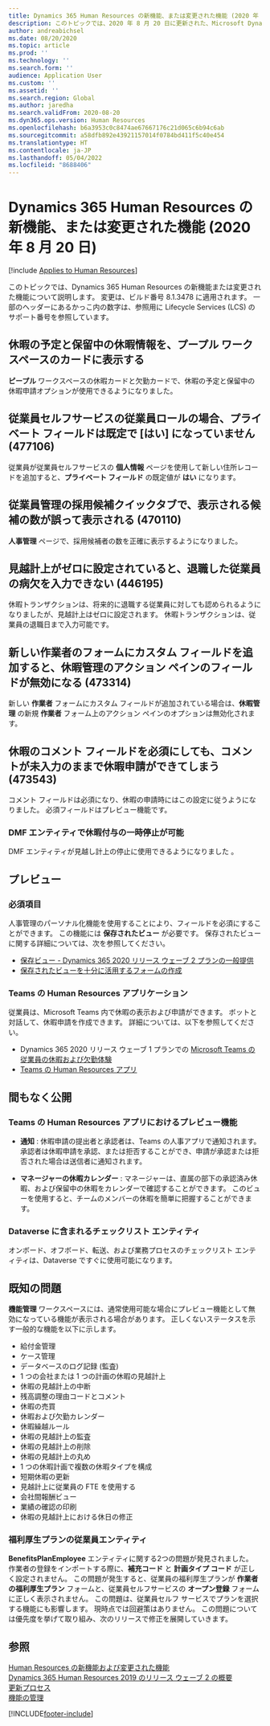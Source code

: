 ```yaml
---
title: Dynamics 365 Human Resources の新機能、または変更された機能 (2020 年 8 月 20 日)
description: このトピックでは、2020 年 8 月 20 日に更新された、Microsoft Dynamics 365 Human Resources の新機能、または変更された機能について説明します。
author: andreabichsel
ms.date: 08/20/2020
ms.topic: article
ms.prod: ''
ms.technology: ''
ms.search.form: ''
audience: Application User
ms.custom: ''
ms.assetid: ''
ms.search.region: Global
ms.author: jaredha
ms.search.validFrom: 2020-08-20
ms.dyn365.ops.version: Human Resources
ms.openlocfilehash: b6a3953c0c8474ae67667176c21d065c6b94c6ab
ms.sourcegitcommit: a58dfb892e43921157014f0784bd411f5c40e454
ms.translationtype: HT
ms.contentlocale: ja-JP
ms.lasthandoff: 05/04/2022
ms.locfileid: "8688406"
---
```

# <a name="whats-new-or-changed-in-dynamics-365-human-resources-august-20-2020"></a>Dynamics 365 Human Resources の新機能、または変更された機能 (2020 年 8 月 20 日)

[!include [Applies to Human Resources](../includes/applies-to-hr.md)]



このトピックでは、Dynamics 365 Human Resources の新機能または変更された機能について説明します。 変更は、ビルド番号 8.1.3478 に適用されます。 一部のヘッダーにあるかっこ内の数字は、参照用に Lifecycle Services (LCS) のサポート番号を参照しています。

## <a name="show-upcoming-and-pending-leave-of-absence-information-to-cards-in-people-workspace"></a>休暇の予定と保留中の休暇情報を、プープル ワークスペースのカードに表示する

**ピープル** ワークスペースの休暇カードと欠勤カードで、休暇の予定と保留中の休暇申請オプションが使用できるようになりました。

## <a name="private-field-isnt-yes-by-default-for-employee-role-in-employee-self-service-477106"></a>従業員セルフサービスの従業員ロールの場合、プライベート フィールドは既定で [はい] になっていません (477106)

従業員が従業員セルフサービスの **個人情報** ページを使用して新しい住所レコードを追加すると、**プライベート フィールド** の既定値が **はい** になります。 

## <a name="candidates-to-hire-fasttab-in-personnel-management-shows-an-incorrect-count-of-candidates-470110"></a>従業員管理の採用候補クイックタブで、表示される候補の数が誤って表示される (470110)

**人事管理** ページで、採用候補者の数を正確に表示するようになりました。 

## <a name="cant-enter-sickness-for-terminated-employee-when-accrual-is-set-to-zero-446195"></a>見越計上がゼロに設定されていると、退職した従業員の病欠を入力できない (446195)

休暇トランザクションは、将来的に退職する従業員に対しても認められるようになりましたが、見越計上はゼロに設定されます。 休暇トランザクションは、従業員の退職日まで入力可能です。 

## <a name="adding-custom-fields-to-the-new-worker-form-disables-the-fields-in-the-action-pane-for-manage-leave-473314"></a>新しい作業者のフォームにカスタム フィールドを追加すると、休暇管理のアクション ペインのフィールドが無効になる (473314)

新しい **作業者** フォームにカスタム フィールドが追加されている場合は、**休暇管理** の新規 **作業者** フォーム上のアクション ペインのオプションは無効化されます。

## <a name="making-the-leave-comment-field-mandatory-allows-a-leave-request-to-be-submitted-when-no-comment-is-entered-473543"></a>休暇のコメント フィールドを必須にしても、コメントが未入力のままで休暇申請ができてしまう (473543)

コメント フィールドは必須になり、休暇の申請時にはこの設定に従うようになりました。 必須フィールドはプレビュー機能です。

### <a name="dmf-entity-available-for-accrual-suspensions"></a>DMF エンティティで休暇付与の一時停止が可能

DMF エンティティが見越し計上の停止に使用できるようになりました 。

## <a name="in-preview"></a>プレビュー

### <a name="mandatory-fields"></a>必須項目

人事管理のパーソナル化機能を使用することにより、フィールドを必須にすることができます。 この機能には **保存されたビュー** が必要です。 保存されたビューに関する詳細については、次を参照してください。

- [保存ビュー - Dynamics 365 2020 リリース ウェーブ 2 プランの一般提供](/dynamics365-release-plan/2020wave2/finance-operations/finance-operations-crossapp-capabilities/saved-views--general-availability) 
- [保存されたビューを十分に活用するフォームの作成](../fin-ops-core/dev-itpro/user-interface/understanding-saved-views.md)

### <a name="human-resources-application-in-teams"></a>Teams の Human Resources アプリケーション

従業員は、Microsoft Teams 内で休暇の表示および申請ができます。 ボットと対話して、休暇申請を作成できます。 詳細については、以下を参照してください。

- Dynamics 365 2020 リリース ウェーブ 1 プランでの [Microsoft Teams の従業員の休暇および欠勤体験](/dynamics365-release-plan/2020wave1/dynamics365-human-resources/employee-leave-absence-experience-teams)
- [Teams の Human Resources アプリ](./hr-admin-teams-leave-app.md)

## <a name="coming-soon"></a>間もなく公開

### <a name="human-resources-app-in-teams-preview-features"></a>Teams の Human Resources アプリにおけるプレビュー機能
 
-  **通知** : 休暇申請の提出者と承認者は、Teams の人事アプリで通知されます。 承認者は休暇申請を承認、または拒否することができ、申請が承認または拒否された場合は送信者に通知されます。
 
- **マネージャーの休暇カレンダー** : マネージャーは、直属の部下の承認済み休暇、および保留中の休暇をカレンダーで確認することができます。 このビューを使用すると、チームのメンバーの休暇を簡単に把握することができます。

### <a name="checklist-entities-included-in-dataverse"></a>Dataverse に含まれるチェックリスト エンティティ

オンボード、オフボード、転送、および業務プロセスのチェックリスト エンティティは、Dataverse ですぐに使用可能になります。

## <a name="known-issues"></a>既知の問題

**機能管理** ワークスペースには、通常使用可能な場合にプレビュー機能として無効になっている機能が表示される場合があります。 正しくないステータスを示す一般的な機能を以下に示します。 

- 給付金管理
- ケース管理
- データベースのログ記録 (監査)
- 1 つの会社または 1 つの計画の休暇の見越計上
- 休暇の見越計上の中断
- 残高調整の理由コードとコメント
- 休暇の売買
- 休暇および欠勤カレンダー
- 休暇繰越ルール
- 休暇の見越計上の監査
- 休暇の見越計上の削除
- 休暇の見越計上の丸め
- 1 つの休暇計画で複数の休暇タイプを構成
- 短期休暇の更新
- 見越計上に従業員の FTE を使用する
- 会社間報酬ビュー
- 業績の確認の印刷
- 休暇の見越計上における休日の修正

### <a name="benefit-plan-employee-entity"></a>福利厚生プランの従業員エンティティ 

**BenefitsPlanEmployee** エンティティに関する2つの問題が発見されました。 作業者の登録をインポートする際に、**補充コード** と **計画タイプ コード** が正しく設定されません。 この問題が発生すると、従業員の福利厚生プランが **作業者の福利厚生プラン** フォームと、従業員セルフサービスの **オープン登録** フォームに正しく表示されません。 この問題は、従業員セルフ サービスでプランを選択する機能にも影響します。 現時点では回避策はありません。 この問題については優先度を挙げて取り組み、次のリリースで修正を展開していきます。

## <a name="see-also"></a>参照

[Human Resources の新機能および変更された機能](hr-admin-whats-new.md)</br>
[Dynamics 365 Human Resources 2019 のリリース ウェーブ 2 の概要](/dynamics365-release-plan/2019wave2/dynamics365-human-resources/)</br>
[更新プロセス](hr-admin-setup-update-process.md)</br>
[機能の管理](hr-admin-manage-features.md)


[!INCLUDE[footer-include](../includes/footer-banner.md)]